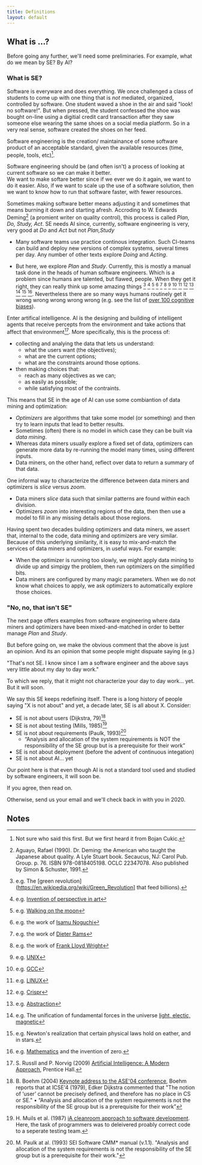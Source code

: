 ```yaml
---
title: Definitions
layout: default
---
```


## What is ...?

Before going any further, we'll need some preliminaries. For example,
what do we mean  by SE? By AI?

### What is SE?

Software is everyware and does everything.
We once challenged a class of students to come
up with one thing that is _not_ mediated, organized,
controlled by software. One student waved a shoe
in the air and said "look! no software!". But when
pressed, the student confessed the shoe was bought on-line
using a digitial credit card transaction after they saw
someone else wearing the same shoes on a social media
platform. So in a very real sense, software created
the shoes on her feed.


Software engineering is the creation/ maintainance of some software
product of an acceptable standard, given the available resources (time,
people, tools, etc)[^0].


Software engineering should be (and often isn't) a process of looking
at current software so we can make it better.  
We want to make softare better since if we ever we do it again,
we want to do it easier. Also, if we want to scale up the use
of a software solution, then we want  to know how to run
that software faster, with fewer resources.

Sometimes making software better  means
adjusting it and sometimes that means burning it down and starting afresh.
Accroding to W. Edwards Deming[^2] (a promient writer on quality control),
this process is called _Plan, Do, Study, Act_.
SE needs AI since,
currently, software engineering is very, very good at _Do_ and _Act_ but not _Plan,Study_

-  Many software teams use practice continous integration. Such CI-teams can
   build and deploy new versions of complex systems, several times per day.
   Any number of other texts explore _Doing_ and _Acting_.  

- But here, we explore _Plan_ and _Study_. Currently, this is mostly a manual
  task done in the heads of human software engineers.
  Which is a problem since humans are talented, but flawed, people.
  When they get
  it right, they can really think up some 
  amazing things [^7] [^8] [^9] [^10] [^11] [^12] [^13] [^14] [^15] [^16] [^17] [^18] [^19] [^20].
  Nevertheless there are so many ways humans routinely get it
   wrong wrong wrong wrong wrong
  (e.g. see the list of [over 100 cognitive biases](cognitivebias)). 

Enter artifical intelligence. AI
is the designing and building of intelligent agents
that receive percepts from the environment and take actions that affect
that environment[^1].  More specifically, this is the process of:

- collecting and analying the data that lets us understand:
     - what the users want (the objectives);
     - what are the current options;
     - what are the constraints around those options.
- then making choices that:
     - reach as many objectives as we can;
     - as easily as possible;
     - while satisfying most of the contraints.

This means that SE in the age of AI
can use some combiantion of data mining and optimization:

- _Optimizers_ are algorithms
that take some model (or something)
and then try to learn inputs that lead to better results.
- Sometimes (often) there is no model in which
case they can be built via _data mining_.
- Whereas data miners usually explore a fixed
set of data, optimizers can generate more data by re-running the model 
many times,
using different inputs.
- Data miners, on the other hand,
reflect over data to return a
summary of that data.

One informal way to characterize the difference between data miners and optimizers is _slice_ versus _zoom_.

- Data miners _slice_  data such that similar patterns  are found within each division.
- Optimizers  _zoom_ into interesting regions of the data,
then then use a model to fill  in any missing details
about those regions. 

Having spent two decades building optimizers and data miners,
we assert that, internal to the code,
 data mining and optimizers are very similar.
Because of this underlying similarity, it is easy
to mix-and-match the services of data miners and optimizers,
in useful ways.
For example:

- When the optimizer is running too slowly, we might apply data mining
  to divide up and simpigy the problem, then run optimizers on 
  the simplified bits.
- Data miners are configured by many magic parameters. When we do not know
  what choices to apply, we ask optimizers to automatically
  explore those choices.


### "No, no, that isn't SE"

The next page offers examples from software engineering where
data miners and optimizers have been mixed-and-matched in order
to better manage _Plan_ and _Study_.

But before going on, we make the obvious comment that 
the above is just an opinion. And its an opinion that some people might dispuate saying (e.g.)

"That's not SE. I know since I am a software engineer and the above says very little about my day to day work." 

To which we reply, that it might not characterize your day to day work... yet. But it will soon. 

We say this SE keeps
redefining itself. There is a long history of people saying "X is not about" and yet, a decade later,
SE is all about X. Consider:


- SE is not about  users (Dijkstra, 79)[^3]
- SE is not about testing (Mills, 1985)[^4]
- SE is not about requirements (Paulk, 1993)[^5]
    - “Analysis and allocation of the system requirements is NOT the responsibility of the SE group but is a prerequisite for their work”
- SE is not about deployment (before the advent of continuous integation)
- SE is not about AI... yet

Our point here is that even though AI is not a standard tool 
used and studied by 
software engineers, it will soon be. 

If you agree, then read on.

Otherwise, send us your email and we'll check back in with you in 2020.

## Notes

[^0]: Not sure who said this first. But we first heard it from Bojan Cukic.
[^1]: S. Russll and P. Norvig (2009) [Artificial Intelligence: A Modern Approach](https://dl.acm.org/citation.cfm?id=1671238),  Prentice Hall.
[^2]: Aguayo, Rafael (1990). Dr. Deming: the American who taught the Japanese about quality. A Lyle Stuart book. Secaucus, NJ: Carol Pub. Group. p. 76. ISBN 978-0818405198. OCLC 22347078. Also published by Simon & Schuster, 1991.
[^7]: e.g. The [green revolution](https://en.wikipedia.org/wiki/Green_Revolution] that feed billions).
[^9]: e.g. [Walking on the moon](https://en.wikipedia.org/wiki/List_of_missions_to_the_Moon)
[^17]: e.g. [Abstraction](https://en.wikipedia.org/wiki/Abstraction)
[^20]: e.g. [Mathematics](https://en.wikipedia.org/wiki/Mathematics) and the invention of zero.
[^19]: e.g. Newton's  realization that certain physical laws hold on eather, and in stars.
[^21]: e.g. [Conservation Laws](https://en.wikipedia.org/wiki/Conservation_law#Exact_laws)
[^18]: e.g. The unification of fundamental forces in the universe [light, electic, magnetic](https://en.wikipedia.org/wiki/Electromagnetic_radiation)
[^16]: e.g. [Crispr](https://en.wikipedia.org/wiki/CRISPR)
[^8]: e.g. [Invention of perspective in art](https://en.wikipedia.org/wiki/Perspectivity)
[^13]: e.g. [UNIX](https://en.wikipedia.org/wiki/History_of_Unix)
[^14]: e.g. [GCC](https://en.wikipedia.org/wiki/GNU_Compiler_Collection)
[^15]: e.g. [LINUX](https://en.wikipedia.org/wiki/Linux)
[^10]: e.g. the work of [Isamu Noguchi](https://www.noguchi.org/noguchi/timeline)
[^12]: e.g. the work of [Frank Lloyd Wright](https://franklloydwright.org)
[^11]: e.g. the work of [Dieter Rams](https://readymag.com/shuffle/dieter-rams/)
[^3]: B. Boehm (2004) [Keynote address to the ASE'04 conference](http://ase-conferences.org/ase/past/ase2004/download/KeynoteBoehm.pdf), Boehm reports that at ICSE'4 (1979), Edker Dijkstra commented that "The notion of ‘user’ cannot be precisely defined, and therefore has no place in CS or SE." • “Analysis and allocation of the system requirements is not the responsibility of the SE group but is a prerequisite for their work”
[^4]: H. Muils et al. (1987) [iA cleanroom approach to software development](https://en.wikipedia.org/wiki/Cleanroom_software_engineering).  Here, the task of programmers was to  deleivered proably correct code to a seperate testing team.
[^5]: M. Paulk at al. (1993)  SEI Software CMM\* manual (v.1.1). "Analysis and allocation of the system requirements is not the responsibility of the SE group but is a prerequisite for their work."


